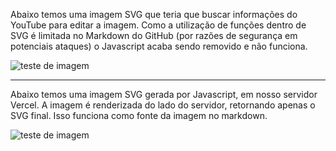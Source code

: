 Abaixo temos uma imagem SVG que teria que buscar informações do YouTube para editar a imagem. Como a utilização de funções dentro de SVG é limitada no Markdown do GitHub (por razões de segurança em potenciais ataques) o Javascript acaba sendo removido e não funciona.

![teste de imagem](teste-de-imagens-svg.svg?channelId=UCPmM6RAkfC0CY2gGudIhWQA&videoId=cnIYisCYlzM)


----
Abaixo temos uma imagem SVG gerada por Javascript, em nosso servidor Vercel. A imagem é renderizada do lado do servidor, retornando apenas o SVG final. Isso funciona como fonte da imagem no markdown.

![teste de imagem](https://devlawyer-youtube-thumbnail-generator.vercel.app/api/youtube-thumbnail)


